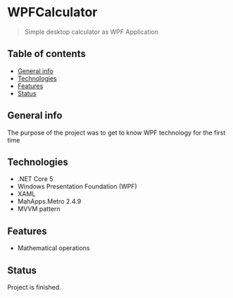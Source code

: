 # WPFCalculator

> Simple desktop calculator as WPF Application

## Table of contents
* [General info](#general-info)
* [Technologies](#technologies)
* [Features](#features)
* [Status](#status)

## General info
The purpose of the project was to get to know WPF technology for the first time

## Technologies
* .NET Core 5
* Windows Presentation Foundation (WPF)
* XAML
* MahApps.Metro 2.4.9
* MVVM pattern

## Features
* Mathematical operations

## Status
Project is finished.
